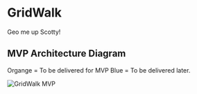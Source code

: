 # GridWalk

Geo me up Scotty! 

## MVP Architecture Diagram

Organge = To be delivered for MVP
Blue = To be delivered later.

![GridWalk MVP](https://github.com/user-attachments/assets/a29d8837-af0e-4c3d-ae98-90f1310fe231)
